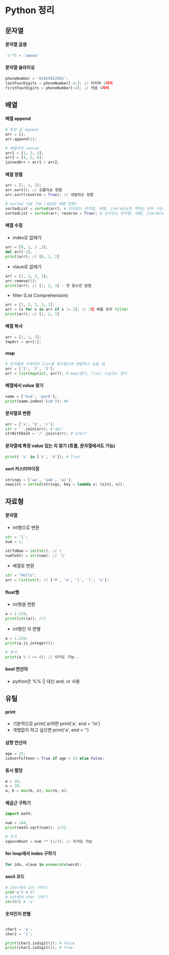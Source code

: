 # Python 정리

## 문자열

#### 문자열 곱셈
```python
'a'*5 = 'aaaaa'
```

#### 문자열 슬라이싱
```python
phoneNumber = '01025012501';
lastFourDigits = phoneNumber[-4:]; // 마지막 4자리
firstFourDigits = phoneNumber[:4]; // 처음 4자리
```

## 배열

#### 배열 append
```python
# 특정 값 append
arr = [];
arr.append(1);

# 배열끼리 concat
arr1 = [1, 2, 3];
arr2 = [4, 5, 6];
joinedArr = arr1 + arr2;
```

#### 배열 정렬
```python
arr = [1, 3, 2];
arr.sort(); // 오름차순 정렬
arr.sort(reverse = True); // 내림차순 정렬

# sorted 사용 가능 (새로운 배열 반환)
sortedList = sorted(arr); # 인자로는 문자열, 배열, iterable한 객체는 모두 가능
sortedList = sorted(arr, reverse = True); # 인자로는 문자열, 배열, iterable한 객체는 모두 가능
```

#### 배열 수정
- index로 없애기
```python
arr = [0, 1, 2 ,3];
del arr[-1];
print(arr); // [0, 1, 2]
```

- vlaue로 없애기
```python
arr = [1, 3, 2, 3];
arr.remove(3);
print(arr); // [1, 2, 3] - 첫 원소만 없앰
```

- filter (List Comprehension)
```python
arr = [1, 3, 2, 3, 1];
arr = [x for x in arr if x != 3]; // 3인 애들 모두 filter
print(arr); // [1, 2, 1]
```

#### 배열 복사
```python
arr = [1, 2, 3];
tmpArr = arr[:];
```

#### map
```python
# 문자열로 이루어진 list를 정수형으로 변환하고 싶을 때
arr = ['1', '2', '3'];
arr = list(map(int, arr)); # map(함수, list/ tuple) 형식
```

#### 배열에서 value 찾기
```python
name = ['kim', 'park'];
print(name.index('kim')); #0
```

#### 문자열로 변환
```python
arr = ['a', 'b', 'c'];
str = ''.join(arr); #'abc'
strWithDash = '/'.join(arr); #'a/b/c'
```

#### 문자열에 특정 value 있는 지 찾기 (튜플, 문자열에서도 가능)
```python
print( 's' in ['s', 'd']); # True
```

#### sort 커스터마이징
```python
strings = ['aa', 'aab', 'ac'];
newList = sorted(strings, key = lambda x: (x[n], x));
```

## 자료형

#### 문자열

- int형으로 변환
```python
str = '1';
num = 1;

strToNum = int(str); // 1 
numToStr = str(num); // '1'
```

- 배열로 변환
```python
str = "Hello";
arr = list(str); // ['H', 'e', 'l', 'l', 'o'];
```

#### float형

- int형을 변환
```python
a = 1.234;
print(int(a)); //1
```

- int형인 지 판별
```python
a = 1.234;
print(a.is_integer());

# 추가
print(a % 1 == 0); // 이거도 가능..
```

#### bool 연산자
- python은 %% || 대신 and, or 사용


## 유틸

#### print
- 기본적으로 print('a)하면 print('a', end = '\n')
- 개행없이 하고 싶으면 print('a', end = '')

#### 삼항 연산자
```python
age = 15;
isOverFifteen = True if age > 15 else False;
```

#### 동시 할당

```python
m = 10;
n = 20;
a, b = max(m, n), min(m, n);
```

#### 제곱근 구하기
```python
import math;

num = 144;
print(math.sqrt(num)); //12

# 추가
sqaureRoot = num ** (1/2); // 이거도 가능
```

#### for loop에서 index 구하기 
```python
for idx, vlaue in enumerate(word):
```

#### ascii 코드
```python
# char에서 int 구하기
ord('a') # 97
# int에서 char 구하기
chr(97) # 'a'
```

#### 숫자인지 판별
```python

char1 = 'a';
char2 = '1';

print(char1.isdigit()); # false
print(char2.isdigit()); # true
```

